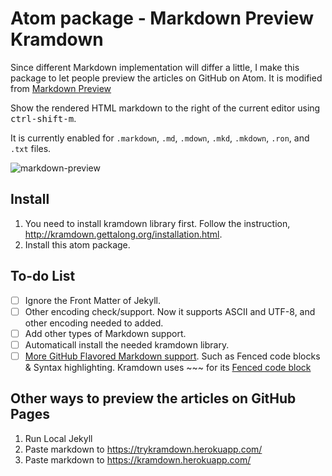 # Atom package -  Markdown Preview Kramdown

Since different Markdown implementation will differ a little, I make this package to let people preview the articles on GitHub on Atom. It is modified from [Markdown Preview](https://github.com/atom/markdown-preview)  

Show the rendered HTML markdown to the right of the current editor using <kbd>ctrl-shift-m</kbd>.

It is currently enabled for `.markdown`, `.md`, `.mdown`, `.mkd`, `.mkdown`, `.ron`, and `.txt` files.

![markdown-preview](https://cloud.githubusercontent.com/assets/378023/10013086/24cad23e-6149-11e5-90e6-663009210218.png)

## Install

1. You need to install kramdown library first. Follow the instruction, http://kramdown.gettalong.org/installation.html. 
2. Install this atom package. 

## To-do List 

- [ ] Ignore the Front Matter of Jekyll.
- [ ] Other encoding check/support. Now it supports ASCII and UTF-8, and other encoding needed to added. 
- [ ] Add other types of Markdown support. 
- [ ] Automaticall install the needed kramdown library.
- [ ] [More GitHub Flavored Markdown support](https://help.github.com/articles/creating-and-highlighting-code-blocks/). Such as Fenced code blocks & Syntax highlighting. Kramdown uses ~~~ for its [Fenced code block](http://kramdown.gettalong.org/syntax.html#fenced-code-blocks) 

## Other ways to preview the articles on GitHub Pages 
1. Run Local Jekyll
2. Paste markdown to https://trykramdown.herokuapp.com/
3. Paste markdown to https://kramdown.herokuapp.com/
